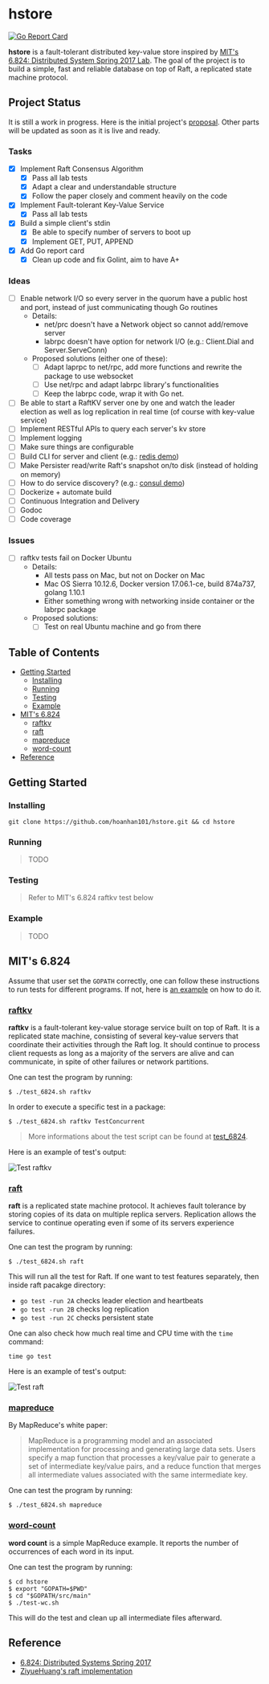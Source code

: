 # hstore

[![Go Report Card](https://goreportcard.com/badge/github.com/hoanhan101/hstore)](https://goreportcard.com/report/github.com/hoanhan101/hstore)

**hstore** is a fault-tolerant distributed key-value store inspired by
[MIT's 6.824: Distributed System Spring 2017 Lab](http://nil.csail.mit.edu/6.824/2017/).
The goal of the project is to build a simple, fast and reliable database on top
of Raft, a replicated state machine protocol.

## Project Status

It is still a work in progress. Here is the initial project's [proposal](PROPOSAL.md).
Other parts will be updated as soon as it is live and ready.

### Tasks

- [x] Implement Raft Consensus Algorithm
  - [x] Pass all lab tests
  - [x] Adapt a clear and understandable structure
  - [x] Follow the paper closely and comment heavily on the code
- [x] Implement Fault-tolerant Key-Value Service
  - [x] Pass all lab tests
- [x] Build a simple client's stdin
  - [x] Be able to specify number of servers to boot up
  - [x] Implement GET, PUT, APPEND
- [x] Add Go report card
  - [x] Clean up code and fix Golint, aim to have A+

### Ideas

- [ ] Enable network I/O so every server in the quorum have a public host and port, instead of just
  communicating though Go routines
  - Details:
    - net/prc doesn't have a Network object so cannot add/remove server
    - labrpc doesn't have option for network I/O (e.g.: Client.Dial and Server.ServeConn)
  - Proposed solutions (either one of these):
    - [ ] Adapt laprpc to net/rpc, add more functions and rewrite the package to use websocket
    - [ ] Use net/rpc and adapt labrpc library's functionalities
    - [ ] Keep the labrpc code, wrap it with Go net.
- [ ] Be able to start a RaftKV server one by one and watch the leader election as well as
  log replication in real time (of course with key-value service)
- [ ] Implement RESTful APIs to query each server's kv store
- [ ] Implement logging
- [ ] Make sure things are configurable
- [ ] Build CLI for server and client (e.g.: [redis demo](http://try.redis.io/))
- [ ] Make Persister read/write Raft's snapshot on/to disk (instead of holding on memory)
- [ ] How to do service discovery? (e.g.: [consul demo](https://youtu.be/huvBEB3suoo))
- [ ] Dockerize + automate build
- [ ] Continuous Integration and Delivery
- [ ] Godoc 
- [ ] Code coverage 

### Issues

- [ ] raftkv tests fail on Docker Ubuntu
  - Details:
    - All tests pass on Mac, but not on Docker on Mac
    - Mac OS Sierra 10.12.6, Docker version 17.06.1-ce, build 874a737, golang 1.10.1
    - Either something wrong with networking inside container or the labrpc package
  - Proposed solutions:
    - [ ] Test on real Ubuntu machine and go from there

## Table of Contents

- [Getting Started](#getting-started)
  - [Installing](#installing)
  - [Running](#running)
  - [Testing](#testing)
  - [Example](#example)
- [MIT's 6.824](#mits-6824)
  - [raftkv](#raftkv)
  - [raft](#raft)
  - [mapreduce](#mapreduce)
  - [word-count](#word-count)
- [Reference](#reference)

## Getting Started

### Installing

```
git clone https://github.com/hoanhan101/hstore.git && cd hstore
```

### Running

> TODO

### Testing

> Refer to MIT's 6.824 raftkv test below

### Example

> TODO

## MIT's 6.824

Assume that user set the `GOPATH` correctly, one can follow these instructions 
to run tests for different programs. If not, here is
[an example](https://github.com/hoanhan101/go-playground) on how to do it.

### [raftkv](src/raftkv)

**raftkv** is a fault-tolerant key-value storage service built on top of Raft. It is a replicated
state machine, consisting of several key-value servers that coordinate their activities through
the Raft log. It should continue to process client requests as long as a majority of the servers
are alive and can communicate, in spite of other failures or network partitions.

One can test the program by running:
```
$ ./test_6824.sh raftkv
```

In order to execute a specific test in a package:
```
$ ./test_6824.sh raftkv TestConcurrent
```

> More informations about the test script can be found at [test_6824](test_6824.sh).

Here is an example of test's output:

![Test raftkv](test_raftkv.png)

### [raft](src/raft)

**raft** is a replicated state machine protocol. It achieves fault tolerance by storing copies of
its data on multiple replica servers. Replication allows the service to continue operating even if
some of its servers experience failures.

One can test the program by running:
```
$ ./test_6824.sh raft 
```

This will run all the test for Raft. If one want to test features separately, then inside raft
pacakge directory:
- `go test -run 2A` checks leader election and heartbeats
- `go test -run 2B` checks log replication
- `go test -run 2C` checks persistent state

One can also check how much real time and CPU time with the `time` command:
```
time go test
```

Here is an example of test's output:

![Test raft](test_raft.png)

### [mapreduce](src/mapreduce)

By MapReduce's white paper:
> MapReduce is a programming model and an associated implementation for processing and generating 
> large data sets. Users specify a map function that processes a key/value pair to generate a set
> of intermediate key/value pairs, and a reduce function that merges all intermediate values 
> associated with the same intermediate key.

One can test the program by running:
```
$ ./test_6824.sh mapreduce
```

### [word-count](src/main/wc.go)

**word count** is a simple MapReduce example. It reports the number of occurrences of each word 
in its input.

One can test the program by running:
```
$ cd hstore
$ export "GOPATH=$PWD"
$ cd "$GOPATH/src/main"
$ ./test-wc.sh
```

This will do the test and clean up all intermediate files afterward.

## Reference

- [6.824: Distributed Systems Spring 2017](http://nil.csail.mit.edu/6.824/2017/)
- [ZiyueHuang's raft implementation](https://github.com/ZiyueHuang/Distributed-Systems)
